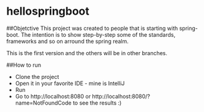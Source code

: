 # hellospringboot

##Objetctive
This project was created to people that is starting with spring-boot. The intention is to show step-by-step some of the standards, frameworks and so on arround the spring realm.

This is the first version and the others will be in other branches.

##How to run

- Clone the project
- Open it in your favorite IDE - mine is IntelliJ
- Run
- Go to http://localhost:8080 or http://localhost:8080/?name=NotFoundCode to see the results :)